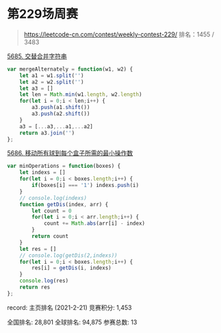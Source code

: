 # 第229场周赛

> https://leetcode-cn.com/contest/weekly-contest-229/
排名：1455 / 3483

[5685. 交替合并字符串](https://leetcode-cn.com/problems/merge-strings-alternately/)
```js
var mergeAlternately = function(w1, w2) {
    let a1 = w1.split('')
    let a2 = w2.split('')
    let a3 = []
    let len = Math.min(w1.length, w2.length)
    for(let i = 0;i < len;i++) {
        a3.push(a1.shift())
        a3.push(a2.shift())
    }
    a3 = [...a3,...a1,...a2]
    return a3.join('')
};
```

[5686. 移动所有球到每个盒子所需的最小操作数](https://leetcode-cn.com/problems/minimum-number-of-operations-to-move-all-balls-to-each-box/)
```js
var minOperations = function(boxes) {
    let indexs = []
    for(let i = 0;i < boxes.length;i++) {
        if(boxes[i] === '1') indexs.push(i)
    }
    // console.log(indexs)
    function getDis(index, arr) {
        let count = 0
        for(let i = 0;i < arr.length;i++) {
            count += Math.abs(arr[i] - index)
        }
        return count
    }
    let res = []
    // console.log(getDis(2,indexs))
    for(let i = 0;i < boxes.length;i++) {
        res[i] = getDis(i, indexs)
    }
    console.log(res)
    return res
};
```




record:
主页排名 (2021-2-21)
竞赛积分: 1,453

全国排名: 28,801 全球排名: 94,875 参赛总数: 13